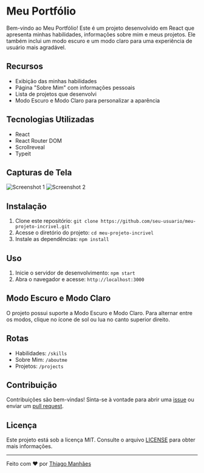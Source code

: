 # Meu Portfólio

Bem-vindo ao Meu Portfólio! Este é um projeto desenvolvido em React que apresenta minhas habilidades, informações sobre mim e meus projetos. Ele também inclui um modo escuro e um modo claro para uma experiência de usuário mais agradável.

## Recursos

- Exibição das minhas habilidades
- Página "Sobre Mim" com informações pessoais
- Lista de projetos que desenvolvi
- Modo Escuro e Modo Claro para personalizar a aparência

## Tecnologias Utilizadas

- React
- React Router DOM
- Scrollreveal
- Typeit

## Capturas de Tela

![Screenshot 1](images/screenshot1.png)
![Screenshot 2](images/screenshot2.png)

## Instalação

1. Clone este repositório: `git clone https://github.com/seu-usuario/meu-projeto-incrivel.git`
2. Acesse o diretório do projeto: `cd meu-projeto-incrivel`
3. Instale as dependências: `npm install`

## Uso

1. Inicie o servidor de desenvolvimento: `npm start`
2. Abra o navegador e acesse: `http://localhost:3000`

## Modo Escuro e Modo Claro

O projeto possui suporte a Modo Escuro e Modo Claro. Para alternar entre os modos, clique no ícone de sol ou lua no canto superior direito.

## Rotas

- Habilidades: `/skills`
- Sobre Mim: `/aboutme`
- Projetos: `/projects`

## Contribuição

Contribuições são bem-vindas! Sinta-se à vontade para abrir uma [issue](https://github.com/othiagomanhaes/meu-projeto-incrivel/issues) ou enviar um [pull request](https://github.com/othiagomanhaes/meu-projeto-incrivel/pulls).

## Licença

Este projeto está sob a licença MIT. Consulte o arquivo [LICENSE](LICENSE) para obter mais informações.

---

Feito com ❤️ por [Thiago Manhães](https://github.com/othiagomanhaes)

